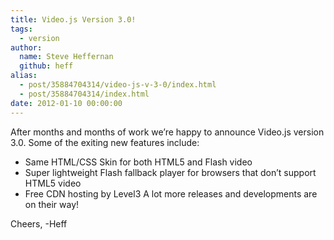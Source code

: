 ```yaml
---
title: Video.js Version 3.0!
tags:
  - version
author:
  name: Steve Heffernan
  github: heff
alias:
  - post/35884704314/video-js-v-3-0/index.html
  - post/35884704314/index.html
date: 2012-01-10 00:00:00
---
```


After months and months of work we&rsquo;re happy to announce Video.js version 3.0\. Some of the exiting new features include:

*   Same HTML/CSS Skin for both HTML5 and Flash video
*   Super lightweight Flash fallback player for browsers that don&rsquo;t support HTML5 video
*   Free CDN hosting by Level3 A lot more releases and developments are on their way!

Cheers,
-Heff
